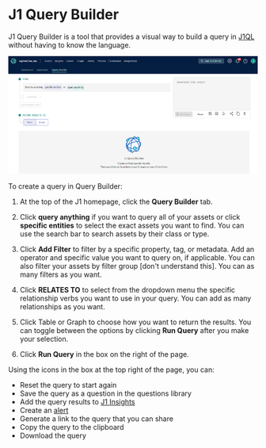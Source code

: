 # J1 Query Builder

J1 Query Builder is a tool that provides a visual way to build a query in [J1QL](./jupiterOne-query-language.md) without having to know the language. 



![](../assets/query-builder-home.png)



To create a query in Query Builder:

1. At the top of the J1 homepage, click the **Query Builder** tab.

2. Click **query anything** if you want to query all of your assets or click **specific entities** to select the exact assets you want to find. You can use the search bar to search assets by their class or type.

3. Click **Add Filter** to filter by a specific property, tag, or metadata. Add an operator and specific value you want to query on, if applicable. You can also filter your assets by filter group [don't understand this]. You can as many filters as you want.

4. Click **RELATES TO** to select from the dropdown menu the specific relationship verbs you want to use in your query. You can add as many relationships as you want.

5. Click Table or Graph to choose how you want to return the results. You can toggle between the options by clicking **Run Query** after you make your selection.

6. Click **Run Query** in the box on the right of the page. 

   

Using the icons in the box at the top right of the page, you can:

- Reset the query to start again
- Save the query as a question in the questions library
- Add the query results to [J1 Insights](../compliance_and-reporting/insights-dashboards.md)
- Create an [alert](../security-operations/manage-alerts.md)
- Generate a link to the query that you can share
- Copy the query to the clipboard
- Download the query



